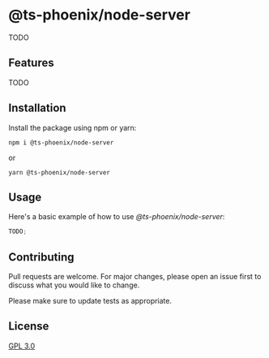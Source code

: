 # @ts-phoenix/node-server

TODO

## Features

TODO

## Installation

Install the package using npm or yarn:

```
npm i @ts-phoenix/node-server
```

or

```
yarn @ts-phoenix/node-server
```

## Usage

Here's a basic example of how to use _@ts-phoenix/node-server_:

```ts
TODO;
```

## Contributing

Pull requests are welcome. For major changes, please open an issue first
to discuss what you would like to change.

Please make sure to update tests as appropriate.

## License

[GPL 3.0](https://choosealicense.com/licenses/gpl-3.0/)
